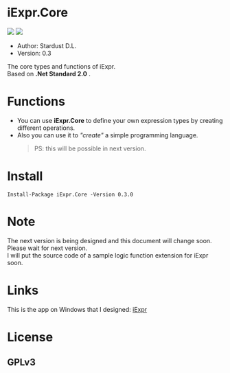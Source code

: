 # iExpr.Core
![](https://img.shields.io/badge/build-passing-brightgreen.svg)
[![](https://img.shields.io/badge/nuget-v0.3-brightgreen.svg)](https://www.nuget.org/packages/iExpr.Core/0.3.0)

+ Author: Stardust D.L.
+ Version: 0.3

The core types and functions of iExpr.  
Based on **.Net Standard 2.0** .  

# Functions

+ You can use **iExpr.Core** to define your own expression types by creating different operations.  
+ Also you can use it to *"create"* a simple programming language. 
    > PS: this will be possible in next version.

# Install

```
Install-Package iExpr.Core -Version 0.3.0
```

# Note

The next version is being designed and this document will change soon. Please wait for next version.  
I will put the source code of a sample logic function extension for iExpr soon.

# Links

This is the app on Windows that I designed:
[iExpr](https://stardustdl.github.io/Blog/2017/12/22/%E8%A1%A8%E8%BE%BE%E5%BC%8F%E8%AE%A1%E7%AE%97%E5%99%A8-iExpr/)

# License

## GPLv3